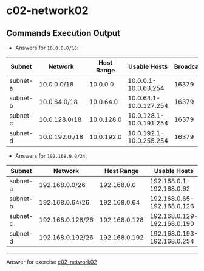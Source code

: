 # c02-network02

## Commands Execution Output

- Answers for `10.0.0.0/16`:

|Subnet|Network|Host Range|Usable Hosts|Broadcast|AWS Reserved|
|-|-|-|-|-|-|
|subnet-a|10.0.0.0/18 | 10.0.0.0| 10.0.0.1-10.0.63.254 |16379 |10.0.63.255| 10.0.0.1, 10.0.0.2, 10.0.0.3|
|subnet-b|10.0.64.0/18 |10.0.64.0 |10.0.64.1-10.0.127.254 |16379 |10.0.127.255| 10.0.64.1, 10.0.64.2, 10.0.64.3 |
|subnet-c|10.0.128.0/18 |10.0.128.0 |10.0.128.1-10.0.191.254 |16379 | 10.0.191.255 |10.0.128.1, 10.0.128.2, 10.0.128.3|
|subnet-d|10.0.192.0./18 |10.0.192.0 |10.0.192.1-10.0.255.254 |16379 |10.0.255.255| 10.0.192.1, 10.0.192.2, 10.0.192.3|

- Answers for `192.168.0.0/24`:

|Subnet|Network|Host Range|Usable Hosts|Broadcast|AWS Reserved|
|-|-|-|-|-|-|
|subnet-a|192.168.0.0/26 |192.168.0.0 |192.168.0.1-192.168.0.62 |59 |192.168.0.63| 192.168.0.1,192.168.0.2, 192.168.0.3
|subnet-b|192.168.0.64/26 |192.168.0.64 |192.168.0.65-192.168.0.126 |59 |192.168.0.127| 192.168.0.65, 192.168.0.66, 192.168.0.67|
|subnet-c|192.168.0.128/26 |192.168.0.128 |192.168.0.129-192.168.0.190 |59 |192.168.0.191| 192.168.0.129, 192.168.0.130, 192.168.0.131| 
|subnet-d|192.168.0.192/26 |192.168.0.192 |192.168.0.193-192.168.0.254 |59 |192.168.0.255| 192.168.0.193, 192.168.0.194, 192.168.0.195| 

***
Answer for exercise [c02-network02](https://github.com/devopsacademyau/academy/blob/893381c6f0b69434d9e8597d3d4b1c17f9bc1371/classes/02class/exercises/c02-network02/README.md)
